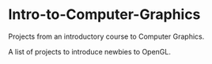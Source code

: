 # Intro-to-Computer-Graphics
Projects from an introductory course to Computer Graphics.

A list of projects to introduce newbies to OpenGL.
